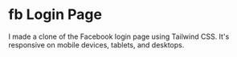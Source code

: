 # fb Login Page
 I made a clone of the Facebook login page using Tailwind CSS. It's responsive on mobile devices, tablets, and desktops.
